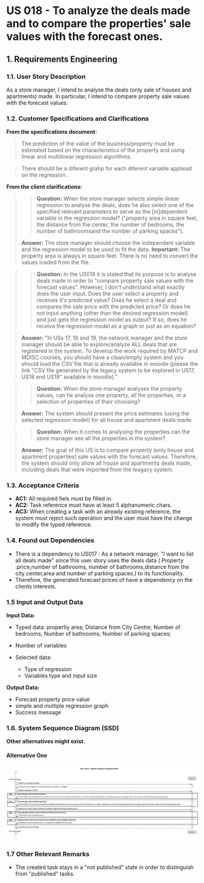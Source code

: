# US 018 - To analyze the deals made and to compare  the properties' sale values with the forecast ones.

## 1. Requirements Engineering


### 1.1. User Story Description


As a store manager, I intend to analyse the deals (only sale of houses and apartments) made. In particular, I intend to compare property sale values with the forecast values.

### 1.2. Customer Specifications and Clarifications 


**From the specifications document:**

>	The prediction of the value of the business/property must be estimated based on the characteristics of the property and using linear and multilinear regression algorithms.


>	There should be a diferent grahp for each diferent variable appliead on the regression .



**From the client clarifications:**

>> **Question:** When the store manager selects simple-linear regression to analyse the deals, does he also select one of the specified relevant parameters to serve as the [in]dependent variable in the regression model? ("property area in square feet, the distance from the center, the number of bedrooms, the number of bathroomsand the number of parking spaces").
> 
 >**Answer:** The store manager should choose the independent variable and the regression model to be used to fit the data.
>**Important:** The property area is always in square feet. There is no need to convert the values loaded from the file.



>> **Question:** In the US018 it is stated that its purpose is to analyse deals made in order to "compare property sale values with the forecast values". However, I don't understand what exactly does the user input. Does the user select a property and receives it's predicted value? Does he select a deal and compares the sale price with the predicted price? Or does he not input anything (other than the desired regression model) and just gets the regression model as output? If so, does he receive the regression model as a graph or just as an equation?
> 
> **Answer:** "In USs 17, 18 and 19, the network manager and the store manager should be able to explore/analyze ALL deals that are registered in the system.
To develop the work required by MATCP and MDISC courses, you should have a clean/empty system and you should load the CSV file that is already available in moodle (please the link "CSV file generated by the legacy system to be explored in US17, US18 and US19" available in moodle)."



>> **Question:** When the store manager analyses the property values, can he analyse one property, all the properties, or a selection of properties of their choosing?
>
> **Answer:**  The system should present the price estimates (using the selected regression model) for all house and apartment deals made.

>> **Question:** When it comes to analysing the properties can the store manager see all the properties in the system?
>
> **Answer:**  The goal of this US is to compare property (only house and apartment properties) sale values with the forecast values. Therefore, the system should only show all house and apartments deals made, including deals that were imported from the leagacy system.


### 1.3. Acceptance Criteria


* **AC1:** All required fiels must be filled in.
* **AC2:** Task reference must have at least 5 alphanumeric chars.
* **AC3:** When creating a task with an already existing reference, the system must reject such operation and the user must have the change to modify the typed reference.


### 1.4. Found out Dependencies


* There is a dependency to US017 : As a network manager, "I want to list all deals made" since this user story uses the deals data ( Property :price,number of bathrooms, number of bathrooms,distance from the city center,area and number of parking spaces.) to its functionality.
* Therefore, the generated forecast prices of have a dependency on the clients interests.

### 1.5 Input and Output Data


**Input Data:**

* Typed data:
  propertiy area;
  Distance from City Centre;
  Number of bedrooms;
  Number of bathrooms;
  Number of parking spaces;
* Number of variables 
	
* Selected data:
	* Type of regression
    * Variables type and input size


**Output Data:**

* Forecast property price value
* simple and multiple regression graph
* Success message

### 1.6. System Sequence Diagram (SSD)

**Other alternatives might exist.**

#### Alternative One

![System Sequence Diagram - Alternative One](svg/us018-system-sequence-diagram-alternative-one.svg)


### 1.7 Other Relevant Remarks

* The created task stays in a "not published" state in order to distinguish from "published" tasks.